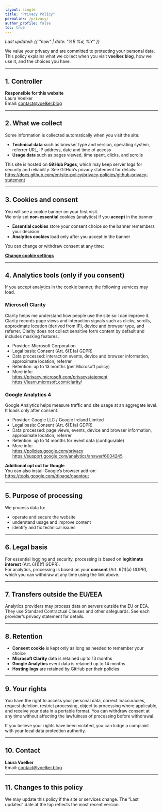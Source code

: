 ```yaml
---
layout: single
title: "Privacy Policy"
permalink: /privacy/
author_profile: false
toc: true
---
```


_Last updated: {{ "now" | date: "%B %d, %Y" }}_

We value your privacy and are committed to protecting your personal data.
This policy explains what we collect when you visit **voelker.blog**, how we use it, and the choices you have.

---

## 1. Controller

**Responsible for this website**  
Laura Voelker  
Email: contact@voelker.blog

---

## 2. What we collect

Some information is collected automatically when you visit the site:

- **Technical data** such as browser type and version, operating system, referrer URL, IP address, date and time of access
- **Usage data** such as pages viewed, time spent, clicks, and scrolls

This site is hosted on **GitHub Pages**, which may keep server logs for security and reliability. See GitHub’s privacy statement for details:  
<https://docs.github.com/en/site-policy/privacy-policies/github-privacy-statement>

---

## 3. Cookies and consent

You will see a cookie banner on your first visit.  
We only set **non-essential** cookies (analytics) if you **accept** in the banner.

- **Essential cookies** store your consent choice so the banner remembers your decision  
- **Analytics cookies** load only after you accept in the banner

You can change or withdraw consent at any time:

**<a href="#" onclick="if(window.cookieconsent){window.cookieconsent.toggle();} return false;">Change cookie settings</a>**

---

## 4. Analytics tools (only if you consent)

If you accept analytics in the cookie banner, the following services may load.

### Microsoft Clarity
Clarity helps me understand how people use the site so I can improve it. Clarity records page views and interaction signals such as clicks, scrolls, approximate location (derived from IP), device and browser type, and referrer. Clarity does not collect sensitive form content by default and includes masking features.

- Provider: Microsoft Corporation  
- Legal basis: Consent (Art. 6(1)(a) GDPR)  
- Data processed: interaction events, device and browser information, approximate location, referrer  
- Retention: up to 13 months (per Microsoft policy)  
- More info:  
  <https://privacy.microsoft.com/privacystatement>  
  <https://learn.microsoft.com/clarity/>

### Google Analytics 4
Google Analytics helps measure traffic and site usage at an aggregate level. It loads only after consent.

- Provider: Google LLC / Google Ireland Limited  
- Legal basis: Consent (Art. 6(1)(a) GDPR)  
- Data processed: page views, events, device and browser information, approximate location, referrer  
- Retention: up to 14 months for event data (configurable)  
- More info:  
  <https://policies.google.com/privacy>  
  <https://support.google.com/analytics/answer/6004245>

**Additional opt out for Google**  
You can also install Google’s browser add-on: <https://tools.google.com/dlpage/gaoptout>

---

## 5. Purpose of processing

We process data to:

- operate and secure the website  
- understand usage and improve content  
- identify and fix technical issues

---

## 6. Legal basis

For essential logging and security, processing is based on **legitimate interest** (Art. 6(1)(f) GDPR).  
For analytics, processing is based on your **consent** (Art. 6(1)(a) GDPR), which you can withdraw at any time using the link above.

---

## 7. Transfers outside the EU/EEA

Analytics providers may process data on servers outside the EU or EEA. They use Standard Contractual Clauses and other safeguards. See each provider’s privacy statement for details.

---

## 8. Retention

- **Consent cookie** is kept only as long as needed to remember your choice  
- **Microsoft Clarity** data is retained up to 13 months  
- **Google Analytics** event data is retained up to 14 months  
- **Hosting logs** are retained by GitHub per their policies

---

## 9. Your rights

You have the right to access your personal data, correct inaccuracies, request deletion, restrict processing, object to processing where applicable, and receive your data in a portable format. You can withdraw consent at any time without affecting the lawfulness of processing before withdrawal.

If you believe your rights have been violated, you can lodge a complaint with your local data protection authority.

---

## 10. Contact

**Laura Voelker**  
Email: contact@voelker.blog

---

## 11. Changes to this policy

We may update this policy if the site or services change. The “Last updated” date at the top reflects the most recent version.
